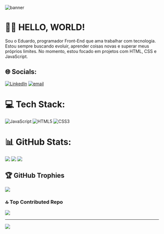 
 ![banner](https://github.com/user-attachments/assets/099d04cc-0d5a-4629-a584-be5df6991448) 


# 👨‍💻 HELLO, WORLD!
Sou o Eduardo, programador Front-End que ama trabalhar com tecnologia.
Estou sempre buscando evoluir, aprender coisas novas e superar meus próprios limites.
No momento, estou focado em projetos com HTML, CSS e JavaScript.


## 🌐 Socials:
[![LinkedIn](https://img.shields.io/badge/LinkedIn-%230077B5.svg?logo=linkedin&logoColor=white)](https://linkedin.com/in/eduardocmagalhaes/) [![email](https://img.shields.io/badge/Email-D14836?logo=gmail&logoColor=white)](mailto:magalhaes.eddu@gmail.com) 

# 💻 Tech Stack:
![JavaScript](https://img.shields.io/badge/javascript-%23323330.svg?style=for-the-badge&logo=javascript&logoColor=%23F7DF1E) ![HTML5](https://img.shields.io/badge/html5-%23E34F26.svg?style=for-the-badge&logo=html5&logoColor=white) ![CSS3](https://img.shields.io/badge/css3-%231572B6.svg?style=for-the-badge&logo=css3&logoColor=white)

# 📊 GitHub Stats:
![](https://github-readme-stats.vercel.app/api?username=edumagalhaess&theme=tokyonight&hide_border=false&include_all_commits=true&count_private=true)
![](https://nirzak-streak-stats.vercel.app/?user=edumagalhaess&theme=tokyonight&hide_border=false)
![](https://github-readme-stats.vercel.app/api/top-langs/?username=edumagalhaess&theme=tokyonight&hide_border=false&include_all_commits=true&count_private=true&layout=compact)

## 🏆 GitHub Trophies
![](https://github-profile-trophy.vercel.app/?username=edumagalhaess&theme=dracula&no-frame=false&no-bg=false&margin-w=4)

### 🔝 Top Contributed Repo
![](https://github-contributor-stats.vercel.app/api?username=edumagalhaess&limit=5&theme=dark&combine_all_yearly_contributions=true)

---
[![](https://visitcount.itsvg.in/api?id=edumagalhaess&icon=2&color=7)](https://visitcount.itsvg.in)

<!-- Proudly created with GPRM ( https://gprm.itsvg.in ) -->
